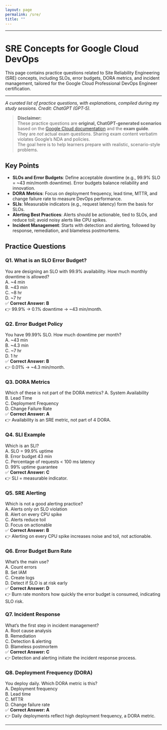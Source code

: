 ```yaml
---
layout: page
permalink: /sre/
title: ""
---
```

---
# SRE Concepts for Google Cloud DevOps

This page contains practice questions related to Site Reliability Engineering (SRE) concepts, including SLOs, error budgets, DORA metrics, and incident management, tailored for the Google Cloud Professional DevOps Engineer certification.

---

_A curated list of practice questions, with explanations, compiled during my study sessions. Credit: ChatGPT (GPT-5)._

> **Disclaimer:**  
> These practice questions are **original, ChatGPT-generated scenarios** based on the [Google Cloud documentation](https://cloud.google.com/) and the **exam guide**.  
> They are *not* actual exam questions. Sharing exam content verbatim violates Google’s NDA and policies.  
> The goal here is to help learners prepare with realistic, scenario-style problems.



## Key Points
- **SLOs and Error Budgets**: Define acceptable downtime (e.g., 99.9% SLO = ~43 min/month downtime). Error budgets balance reliability and innovation.
- **DORA Metrics**: Focus on deployment frequency, lead time, MTTR, and change failure rate to measure DevOps performance.
- **SLIs**: Measurable indicators (e.g., request latency) form the basis for SLOs.
- **Alerting Best Practices**: Alerts should be actionable, tied to SLOs, and reduce toil; avoid noisy alerts like CPU spikes.
- **Incident Management**: Starts with detection and alerting, followed by response, remediation, and blameless postmortems.

## Practice Questions

### Q1. What is an SLO Error Budget?
You are designing an SLO with 99.9% availability. How much monthly downtime is allowed?  
A. ~4 min  
B. ~43 min  
C. ~8 hr  
D. ~7 hr  
✅ **Correct Answer: B**  
👉 99.9% → 0.1% downtime → ~43 min/month.

### Q2. Error Budget Policy
You have 99.99% SLO. How much downtime per month?  
A. ~43 min  
B. ~4.3 min  
C. ~7 hr  
D. 1 hr  
✅ **Correct Answer: B**  
👉 0.01% → ~4.3 min/month.

### Q3. DORA Metrics
Which of these is not part of the DORA metrics? 
A. System Availability  
B. Lead Time  
C. Deployment Frequency  
D. Change Failure Rate  
✅ **Correct Answer: A**  
👉 Availability is an SRE metric, not part of 4 DORA.

### Q4. SLI Example
Which is an SLI?  
A. SLO = 99.9% uptime  
B. Error budget 43 min  
C. Percentage of requests < 100 ms latency  
D. 99% uptime guarantee  
✅ **Correct Answer: C**  
👉 SLI = measurable indicator.

### Q5. SRE Alerting
Which is not a good alerting practice?  
A. Alerts only on SLO violation  
B. Alert on every CPU spike  
C. Alerts reduce toil  
D. Focus on actionable  
✅ **Correct Answer: B**  
👉 Alerting on every CPU spike increases noise and toil, not actionable.

### Q6. Error Budget Burn Rate
What’s the main use?  
A. Count errors  
B. Set IAM  
C. Create logs  
D. Detect if SLO is at risk early  
✅ **Correct Answer: D**  
👉 Burn rate monitors how quickly the error budget is consumed, indicating SLO risk.

### Q7. Incident Response
What’s the first step in incident management?  
A. Root cause analysis  
B. Remediation  
C. Detection & alerting  
D. Blameless postmortem  
✅ **Correct Answer: C**  
👉 Detection and alerting initiate the incident response process.

### Q8. Deployment Frequency (DORA)
You deploy daily. Which DORA metric is this?  
A. Deployment frequency  
B. Lead time  
C. MTTR  
D. Change failure rate  
✅ **Correct Answer: A**  
👉 Daily deployments reflect high deployment frequency, a DORA metric.

---